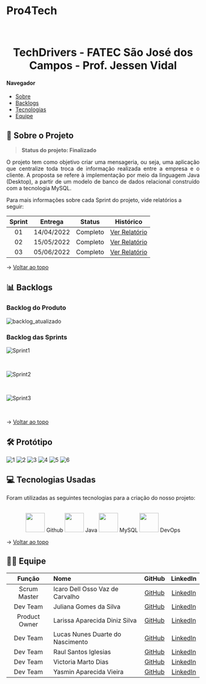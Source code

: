 # Pro4Tech

<br id="topo">

<h1 align="center">TechDrivers - FATEC São José dos Campos - Prof. Jessen Vidal</h1>

#### Navegador
* <a href="#sobre">Sobre</a><br>
* <a href="#backlogs">Backlogs</a><br>
* <a href="#tecnologias">Tecnologias</a><br>
* <a href="#equipe">Equipe</a><br>

<span id="sobre">

## 🚀 Sobre o Projeto
  > **Status do projeto: Finalizado**
  
  <p align="justify">O projeto tem como objetivo criar uma mensageria, ou seja, uma aplicação que centralize toda troca de informação realizada entre a empresa e o cliente. A proposta se refere à implementação por meio da linguagem Java (Desktop), a partir de um modelo de banco de dados relacional construído com a tecnologia MySQL.</p>
  
  <p>Para mais informações sobre cada Sprint do projeto, vide relatórios a seguir:</p>
  
| Sprint | Entrega	| Status | Histórico |
| :-----: | :-----: | :-----: | :-----: |
| 01 | 14/04/2022 | Completo | [Ver Relatório](https://github.com/TechDriversFatec/Pro4Tech/tree/main/Planejamento/Sprint1) |
| 02 | 15/05/2022 | Completo | [Ver Relatório](https://github.com/TechDriversFatec/Pro4Tech/tree/main/Planejamento/Sprint2) |
| 03 | 05/06/2022 | Completo | [Ver Relatório](https://github.com/TechDriversFatec/Pro4Tech/tree/main/Planejamento/Sprint3) |
  
  → [Voltar ao topo](#topo)
  
<span id="backlogs">

## 📊 Backlogs

  ### Backlog do Produto
  
![backlog_atualizado](https://user-images.githubusercontent.com/86115352/170886931-e81935c3-f726-4e98-b8a2-df1503471fca.png)


  ### Backlog das Sprints
  
![Sprint1](https://user-images.githubusercontent.com/86115352/162644485-e3f1fc81-7183-45cb-b85d-5277d77ad011.png)

  <br>
  
![Sprint2](https://user-images.githubusercontent.com/86115352/168406803-570cd719-4057-41f8-82b3-da589768cc3f.png)

  <br>
  
![Sprint3](https://user-images.githubusercontent.com/86115352/170886752-29562c1f-5b5b-4b98-a0f0-adebe24f2fde.png)

  <br>
  
 → [Voltar ao topo](#topo)
  
<span id="prototipo">
  
## :hammer_and_wrench: Protótipo
  
![1](https://user-images.githubusercontent.com/87658431/163489516-0b343d22-1104-4cba-950e-f682401dce0f.png)
![2](https://user-images.githubusercontent.com/87658431/163489535-7d425944-2583-4e90-b3a3-ae42db2cbd84.png)
![3](https://user-images.githubusercontent.com/87658431/163489537-20f0ea36-8cc4-4631-a69f-bf421de92d74.png)
![4](https://user-images.githubusercontent.com/87658431/163489543-0315b90f-3943-4b24-b79f-e11836bff590.png)
![5](https://user-images.githubusercontent.com/87658431/163489549-81aed574-2640-4d07-b6a4-b9ac5e281e37.png)
![6](https://user-images.githubusercontent.com/87658431/163489553-58f49698-614c-473d-b6c8-d111349791ec.png)



  
<span id="tecnologias">
  
## 💻 Tecnologias Usadas
  
  <p>Foram utilizadas as seguintes tecnologias para a criação do nosso projeto: </p><br>

  <div align="center">
  <img width="50 rem" src="https://cdn.icon-icons.com/icons2/936/PNG/512/github-logo_icon-icons.com_73546.png"/> Github 
  <img width="50 rem" src="https://cdn.jsdelivr.net/gh/devicons/devicon/icons/java/java-original-wordmark.svg"/> Java
  <img width="50 rem" src="https://cdn.jsdelivr.net/gh/devicons/devicon/icons/mysql/mysql-original.svg"/> MySQL
  <img width="50 rem" src="https://cdn.icon-icons.com/icons2/2389/PNG/512/azure_devops_logo_icon_145466.png"/> DevOps
  </div>
  
  → [Voltar ao topo](#topo)
  
<span id="equipe">
  
## 👩‍💻 Equipe
  
|    Função    | Nome                            |                     GitHub                      |                          LinkedIn                               |
| :----------: | :------------------------------ | :----------------------------------------------:| :--------------------------------------------------------------:|
| Scrum Master | Icaro Dell Osso Vaz de Carvalho |    [GitHub](https://github.com/Mikkenz)         | [LinkedIn](https://www.linkedin.com/in/icaro-dell-osso/)        |
|   Dev Team   | Juliana Gomes da Silva          |    [GitHub](https://github.com/JulianaGO)       | [LinkedIn](https://www.linkedin.com/in/juliana-gomes-silva/)    |
| Product Owner | Larissa Aparecida Diniz Silva  |    [GitHub](https://github.com/laaridiniz)      | [LinkedIn](https://www.linkedin.com/in/larissa-diniz-dev/)      |
|   Dev Team   | Lucas Nunes Duarte do Nascimento|    [GitHub](https://github.com/Lkduarte)        | [LinkedIn](https://www.linkedin.com/in/lucas-nunes-nascimento/) |
|   Dev Team   | Raul Santos Iglesias            |    [GitHub](https://github.com/RaulIglesias)    | [LinkedIn](https://br.linkedin.com/in/raul-iglesias-8010201a1?trk=people-guest_people_search-card) |
|   Dev Team   | Victoria Marto Dias             |    [GitHub](https://github.com/DiasVitoria)     | [LinkedIn](https://www.linkedin.com/in/diasvictoria/)           |
|   Dev Team   | Yasmin Aparecida Vieira         |    [GitHub](https://github.com/YasminVieira)    | [LinkedIn](https://www.linkedin.com/in/yasmin-vieira-b68641213/)|
